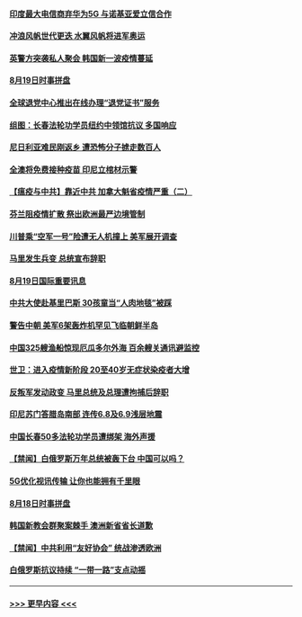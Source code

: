 #### [印度最大电信商弃华为5G 与诺基亚爱立信合作](../pages/prog202/a102921929.md?t=08200802) 
#### [冲浪风帆世代更迭 水翼风帆将进军奥运](../pages/prog202/a102921908.md?t=08200802) 
#### [英警方突袭私人聚会 韩国新一波疫情蔓延](../pages/prog202/a102921897.md?t=08200802) 
#### [8月19日时事拼盘](../pages/prog202/a102921893.md?t=08200802) 
#### [全球退党中心推出在线办理“退党证书”服务](../pages/prog202/a102921850.md?t=08200802) 
#### [组图：长春法轮功学员纽约中领馆抗议 多国响应](../pages/prog202/a102921741.md?t=08200802) 
#### [尼日利亚难民刚返乡 遭恐怖分子掳走数百人](../pages/prog202/a102921669.md?t=08200802) 
#### [全澳将免费接种疫苗 印尼立棺材示警](../pages/prog202/a102921670.md?t=08200802) 
#### [【瘟疫与中共】靠近中共 加拿大魁省疫情严重（二）](../pages/prog202/a102921666.md?t=08200802) 
#### [芬兰阻疫情扩散 祭出欧洲最严边境管制](../pages/prog202/a102921584.md?t=08200802) 
#### [川普乘“空军一号”险遭无人机撞上 美军展开调查](../pages/prog202/a102921502.md?t=08200802) 
#### [马里发生兵变 总统宣布辞职](../pages/prog202/a102921449.md?t=08200802) 
#### [8月19日国际重要讯息](../pages/prog202/a102921427.md?t=08200802) 
#### [中共大使赴基里巴斯 30孩童当“人肉地毯”被踩](../pages/prog202/a102921360.md?t=08200802) 
#### [警告中朝 美军6架轰炸机罕见飞临朝鲜半岛](../pages/prog202/a102921308.md?t=08200802) 
#### [中国325艘渔船惊现厄瓜多尔外海 百余艘关通讯避监控](../pages/prog202/a102921270.md?t=08200802) 
#### [世卫：进入疫情新阶段 20至40岁无症状染疫者大增](../pages/prog202/a102921277.md?t=08200802) 
#### [反叛军发动政变 马里总统及总理遭拘捕后辞职](../pages/prog202/a102921211.md?t=08200802) 
#### [印尼苏门答腊岛南部 连传6.8及6.9浅层地震](../pages/prog202/a102921197.md?t=08200802) 
#### [中国长春50多法轮功学员遭绑架 海外声援](../pages/prog202/a102920996.md?t=08200802) 
#### [【禁闻】白俄罗斯万年总统被轰下台 中国可以吗？](../pages/prog202/a102921025.md?t=08200802) 
#### [5G优化视讯传输 让你也能拥有千里眼](../pages/prog202/a102921035.md?t=08200802) 
#### [8月18日时事拼盘](../pages/prog202/a102921018.md?t=08200802) 
#### [韩国新教会群聚案棘手 澳洲新省省长道歉](../pages/prog202/a102920842.md?t=08200802) 
#### [【禁闻】中共利用“友好协会” 统战渗透欧洲](../pages/prog202/a102920931.md?t=08200802) 
#### [白俄罗斯抗议持续 “一带一路”支点动摇](../pages/prog202/a102920860.md?t=08200802) 

----
#### [ >>> 更早内容 <<< ](../indexes/prog202-earlier.md)
